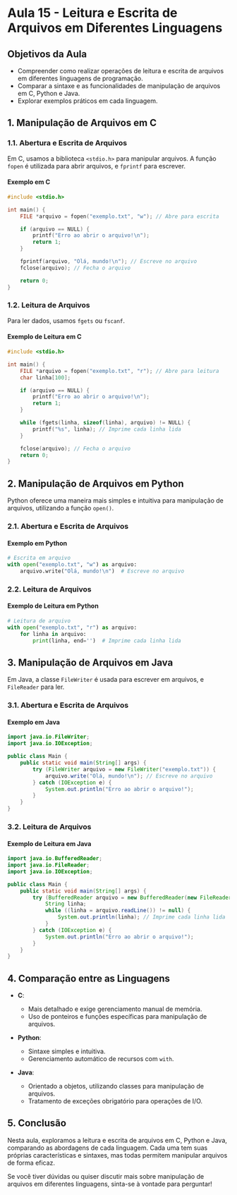 # Aula 15 - Leitura e Escrita de Arquivos em Diferentes Linguagens

## Objetivos da Aula

- Compreender como realizar operações de leitura e escrita de arquivos em diferentes linguagens de programação.
- Comparar a sintaxe e as funcionalidades de manipulação de arquivos em C, Python e Java.
- Explorar exemplos práticos em cada linguagem.

## 1. Manipulação de Arquivos em C

### 1.1. Abertura e Escrita de Arquivos

Em C, usamos a biblioteca `<stdio.h>` para manipular arquivos. A função `fopen` é utilizada para abrir arquivos, e `fprintf` para escrever.

#### Exemplo em C

```c
#include <stdio.h>

int main() {
    FILE *arquivo = fopen("exemplo.txt", "w"); // Abre para escrita

    if (arquivo == NULL) {
        printf("Erro ao abrir o arquivo!\n");
        return 1;
    }

    fprintf(arquivo, "Olá, mundo!\n"); // Escreve no arquivo
    fclose(arquivo); // Fecha o arquivo

    return 0;
}
```

### 1.2. Leitura de Arquivos

Para ler dados, usamos `fgets` ou `fscanf`.

#### Exemplo de Leitura em C

```c
#include <stdio.h>

int main() {
    FILE *arquivo = fopen("exemplo.txt", "r"); // Abre para leitura
    char linha[100];

    if (arquivo == NULL) {
        printf("Erro ao abrir o arquivo!\n");
        return 1;
    }

    while (fgets(linha, sizeof(linha), arquivo) != NULL) {
        printf("%s", linha); // Imprime cada linha lida
    }

    fclose(arquivo); // Fecha o arquivo
    return 0;
}
```

## 2. Manipulação de Arquivos em Python

Python oferece uma maneira mais simples e intuitiva para manipulação de arquivos, utilizando a função `open()`.

### 2.1. Abertura e Escrita de Arquivos

#### Exemplo em Python

```python
# Escrita em arquivo
with open("exemplo.txt", "w") as arquivo:
    arquivo.write("Olá, mundo!\n")  # Escreve no arquivo
```

### 2.2. Leitura de Arquivos

#### Exemplo de Leitura em Python

```python
# Leitura de arquivo
with open("exemplo.txt", "r") as arquivo:
    for linha in arquivo:
        print(linha, end='')  # Imprime cada linha lida
```

## 3. Manipulação de Arquivos em Java

Em Java, a classe `FileWriter` é usada para escrever em arquivos, e `FileReader` para ler.

### 3.1. Abertura e Escrita de Arquivos

#### Exemplo em Java

```java
import java.io.FileWriter;
import java.io.IOException;

public class Main {
    public static void main(String[] args) {
        try (FileWriter arquivo = new FileWriter("exemplo.txt")) {
            arquivo.write("Olá, mundo!\n"); // Escreve no arquivo
        } catch (IOException e) {
            System.out.println("Erro ao abrir o arquivo!");
        }
    }
}
```

### 3.2. Leitura de Arquivos

#### Exemplo de Leitura em Java

```java
import java.io.BufferedReader;
import java.io.FileReader;
import java.io.IOException;

public class Main {
    public static void main(String[] args) {
        try (BufferedReader arquivo = new BufferedReader(new FileReader("exemplo.txt"))) {
            String linha;
            while ((linha = arquivo.readLine()) != null) {
                System.out.println(linha); // Imprime cada linha lida
            }
        } catch (IOException e) {
            System.out.println("Erro ao abrir o arquivo!");
        }
    }
}
```

## 4. Comparação entre as Linguagens

- **C**:
  - Mais detalhado e exige gerenciamento manual de memória.
  - Uso de ponteiros e funções específicas para manipulação de arquivos.
  
- **Python**:
  - Sintaxe simples e intuitiva.
  - Gerenciamento automático de recursos com `with`.
  
- **Java**:
  - Orientado a objetos, utilizando classes para manipulação de arquivos.
  - Tratamento de exceções obrigatório para operações de I/O.

## 5. Conclusão

Nesta aula, exploramos a leitura e escrita de arquivos em C, Python e Java, comparando as abordagens de cada linguagem. Cada uma tem suas próprias características e sintaxes, mas todas permitem manipular arquivos de forma eficaz.

Se você tiver dúvidas ou quiser discutir mais sobre manipulação de arquivos em diferentes linguagens, sinta-se à vontade para perguntar!
